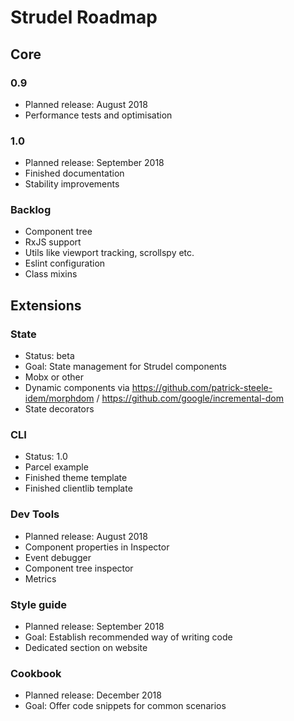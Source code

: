 # Strudel Roadmap

## Core

### 0.9

* Planned release: August 2018
* Performance tests and optimisation

### 1.0

* Planned release: September 2018
* Finished documentation
* Stability improvements

### Backlog
* Component tree
* RxJS support
* Utils like viewport tracking, scrollspy etc.
* Eslint configuration
* Class mixins 

## Extensions

### State

* Status: beta
* Goal: State management for Strudel components
* Mobx or other
* Dynamic components via https://github.com/patrick-steele-idem/morphdom / https://github.com/google/incremental-dom
* State decorators

### CLI
* Status: 1.0
* Parcel example
* Finished theme template
* Finished clientlib template

### Dev Tools

* Planned release: August 2018
* Component properties in Inspector
* Event debugger
* Component tree inspector
* Metrics 

### Style guide

* Planned release: September 2018
* Goal: Establish recommended way of writing code
* Dedicated section on website

### Cookbook

* Planned release: December 2018
* Goal: Offer code snippets for common scenarios

